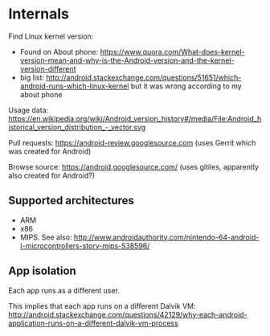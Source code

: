 # Internals

Find Linux kernel version:

- Found on About phone: <https://www.quora.com/What-does-kernel-version-mean-and-why-is-the-Android-version-and-the-kernel-version-different>
- big list: <http://android.stackexchange.com/questions/51651/which-android-runs-which-linux-kernel> but it was wrong according to my about phone

Usage data: <https://en.wikipedia.org/wiki/Android_version_history#/media/File:Android_historical_version_distribution_-_vector.svg>

Pull requests: <https://android-review.googlesource.com> (uses Gerrit which was created for Android)

Browse source: <https://android.googlesource.com/> (uses gitiles, apparently also created for Android?)

## Supported architectures

- ARM
- x86
- MIPS. See also: <http://www.androidauthority.com/nintendo-64-android-l-microcontrollers-story-mips-538596/>

## App isolation

Each app runs as a different user.

This implies that each app runs on a different Dalvik VM: <http://android.stackexchange.com/questions/42129/why-each-android-application-runs-on-a-different-dalvik-vm-process>
